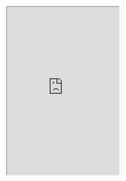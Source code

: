<!-- Headers start with h5 ##### -->

<iframe class='border-0 block w-full mb-4' allowfullscreen='true' height='450' src='https://www.figma.com/embed?embed_host=nyco-wnyc-patterns&url=https://www.figma.com/file/CH7ZOCW55SgsDnsTj3UrTi/Patterns'></figma>